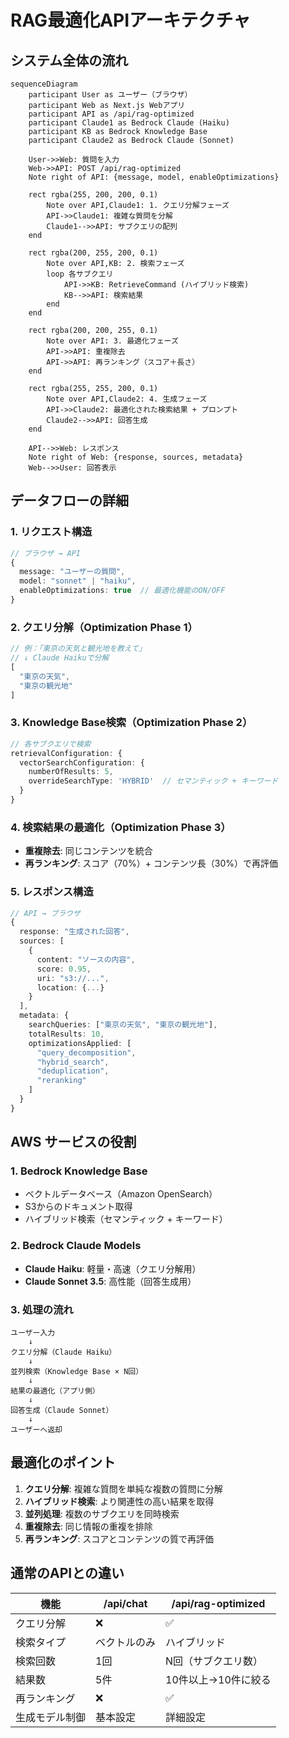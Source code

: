 # RAG最適化APIアーキテクチャ

## システム全体の流れ

```mermaid
sequenceDiagram
    participant User as ユーザー（ブラウザ）
    participant Web as Next.js Webアプリ
    participant API as /api/rag-optimized
    participant Claude1 as Bedrock Claude (Haiku)
    participant KB as Bedrock Knowledge Base
    participant Claude2 as Bedrock Claude (Sonnet)
    
    User->>Web: 質問を入力
    Web->>API: POST /api/rag-optimized
    Note right of API: {message, model, enableOptimizations}
    
    rect rgba(255, 200, 200, 0.1)
        Note over API,Claude1: 1. クエリ分解フェーズ
        API->>Claude1: 複雑な質問を分解
        Claude1-->>API: サブクエリの配列
    end
    
    rect rgba(200, 255, 200, 0.1)
        Note over API,KB: 2. 検索フェーズ
        loop 各サブクエリ
            API->>KB: RetrieveCommand (ハイブリッド検索)
            KB-->>API: 検索結果
        end
    end
    
    rect rgba(200, 200, 255, 0.1)
        Note over API: 3. 最適化フェーズ
        API->>API: 重複除去
        API->>API: 再ランキング（スコア＋長さ）
    end
    
    rect rgba(255, 255, 200, 0.1)
        Note over API,Claude2: 4. 生成フェーズ
        API->>Claude2: 最適化された検索結果 + プロンプト
        Claude2-->>API: 回答生成
    end
    
    API-->>Web: レスポンス
    Note right of Web: {response, sources, metadata}
    Web-->>User: 回答表示
```

## データフローの詳細

### 1. リクエスト構造
```typescript
// ブラウザ → API
{
  message: "ユーザーの質問",
  model: "sonnet" | "haiku",
  enableOptimizations: true  // 最適化機能のON/OFF
}
```

### 2. クエリ分解（Optimization Phase 1）
```typescript
// 例：「東京の天気と観光地を教えて」
// ↓ Claude Haikuで分解
[
  "東京の天気",
  "東京の観光地"
]
```

### 3. Knowledge Base検索（Optimization Phase 2）
```typescript
// 各サブクエリで検索
retrievalConfiguration: {
  vectorSearchConfiguration: {
    numberOfResults: 5,
    overrideSearchType: 'HYBRID'  // セマンティック + キーワード
  }
}
```

### 4. 検索結果の最適化（Optimization Phase 3）
- **重複除去**: 同じコンテンツを統合
- **再ランキング**: スコア（70%）+ コンテンツ長（30%）で再評価

### 5. レスポンス構造
```typescript
// API → ブラウザ
{
  response: "生成された回答",
  sources: [
    {
      content: "ソースの内容",
      score: 0.95,
      uri: "s3://...",
      location: {...}
    }
  ],
  metadata: {
    searchQueries: ["東京の天気", "東京の観光地"],
    totalResults: 10,
    optimizationsApplied: [
      "query_decomposition",
      "hybrid_search", 
      "deduplication",
      "reranking"
    ]
  }
}
```

## AWS サービスの役割

### 1. **Bedrock Knowledge Base**
- ベクトルデータベース（Amazon OpenSearch）
- S3からのドキュメント取得
- ハイブリッド検索（セマンティック + キーワード）

### 2. **Bedrock Claude Models**
- **Claude Haiku**: 軽量・高速（クエリ分解用）
- **Claude Sonnet 3.5**: 高性能（回答生成用）

### 3. **処理の流れ**
```
ユーザー入力
    ↓
クエリ分解（Claude Haiku）
    ↓
並列検索（Knowledge Base × N回）
    ↓
結果の最適化（アプリ側）
    ↓
回答生成（Claude Sonnet）
    ↓
ユーザーへ返却
```

## 最適化のポイント

1. **クエリ分解**: 複雑な質問を単純な複数の質問に分解
2. **ハイブリッド検索**: より関連性の高い結果を取得
3. **並列処理**: 複数のサブクエリを同時検索
4. **重複除去**: 同じ情報の重複を排除
5. **再ランキング**: スコアとコンテンツの質で再評価

## 通常のAPIとの違い

| 機能 | /api/chat | /api/rag-optimized |
|-----|-----------|-------------------|
| クエリ分解 | ❌ | ✅ |
| 検索タイプ | ベクトルのみ | ハイブリッド |
| 検索回数 | 1回 | N回（サブクエリ数） |
| 結果数 | 5件 | 10件以上→10件に絞る |
| 再ランキング | ❌ | ✅ |
| 生成モデル制御 | 基本設定 | 詳細設定 |